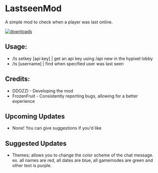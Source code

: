 # LastseenMod
A simple mod to check when a player was last online.

 <a href="https://github.com/ddozzi/LastseenMod/releases" target="_blank">
    <img alt="downloads" src="https://img.shields.io/github/downloads/ddozzi/LastseenMod/total?color=4166f5&style=flat-square" />
  </a>


## Usage:

- /ls setkey [api key] | get an api key using /api new in the hypixel lobby
- /ls [username] | find when specified user was last seen

## Credits:

- DDOZZI - Developing the mod
- FrozenFruit - Consistently reporting bugs, allowing for a better experience 


## Upcoming Updates 

- None! You can give suggestions if you'd like


## Suggested Updates

- Themes; allows you to change the color scheme of the chat message. ex. all names are red, all dates are blue, all gamemodes are green and other text is purple.
